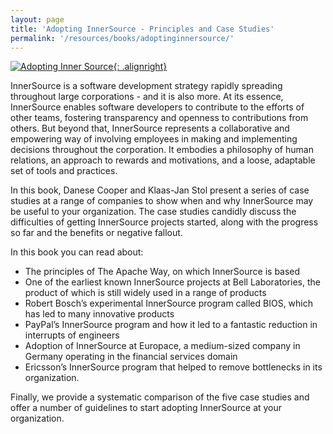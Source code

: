 ```yaml
---
layout: page
title: 'Adopting InnerSource - Principles and Case Studies'
permalink: '/resources/books/adoptinginnersource/'
---
```


[![Adopting Inner Source](/InnerSourceCommons/assets/img/AdoptingInnerSource.jpg){: .alignright}](/InnerSourceCommons/assets/files/AdoptingInnerSource.pdf)

InnerSource is a software development strategy rapidly spreading throughout large corporations - and it is also more. At its essence, InnerSource enables software developers to contribute to the efforts of other teams, fostering transparency and openness to contributions from others. But beyond that, InnerSource represents a collaborative and empowering way of involving employees in making and implementing decisions throughout the corporation. It embodies a philosophy of human relations, an approach to rewards and motivations, and a loose, adaptable set of tools and practices. 

In this book, Danese Cooper and Klaas-Jan Stol present a series of case studies at a range of companies to show when and why InnerSource may be useful to your organization. The case studies candidly discuss the difficulties of getting InnerSource projects started, along with the progress so far and the benefits or negative fallout.


In this book you can read about:

* The principles of The Apache Way, on which InnerSource is based
* One of the earliest known InnerSource projects at Bell Laboratories, the product of which is still widely used in a range of products
* Robert Bosch’s experimental InnerSource program called BIOS, which has led to many innovative products
* PayPal’s InnerSource program and how it led to a fantastic reduction in interrupts of engineers
* Adoption of InnerSource at Europace, a medium-sized company in Germany operating in the financial services domain
* Ericsson’s InnerSource program that helped to remove bottlenecks in its organization.

Finally, we provide a systematic comparison of the five case studies and offer a number of guidelines to start adopting InnerSource at your organization.